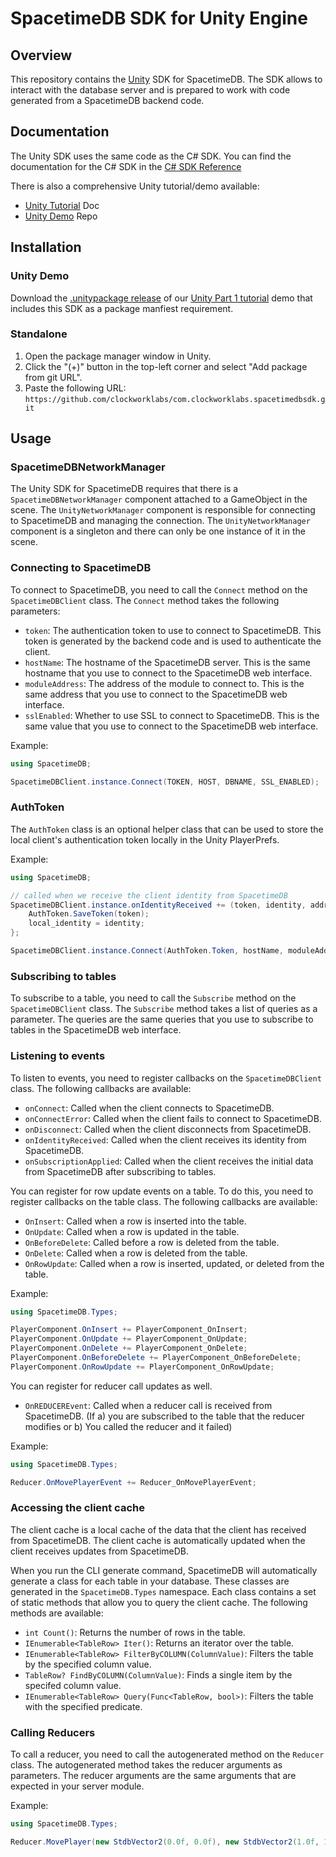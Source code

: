 # SpacetimeDB SDK for Unity Engine

## Overview

This repository contains the [Unity](https://unity.com/) SDK for SpacetimeDB. The SDK allows to interact with the database server and is prepared to work with code generated from a SpacetimeDB backend code.

## Documentation

The Unity SDK uses the same code as the C# SDK. You can find the documentation for the C# SDK in the [C# SDK Reference](https://spacetimedb.com/docs/sdks/c-sharp)

There is also a comprehensive Unity tutorial/demo available:
- [Unity Tutorial](https://spacetimedb.com/docs/unity/part-1) Doc
- [Unity Demo](https://github.com/clockworklabs/SpacetimeDBUnityTutorial) Repo

## Installation

### Unity Demo

Download the [.unitypackage release](https://github.com/clockworklabs/SpacetimeDBUnityTutorial/releases) of our [Unity Part 1 tutorial](https://spacetimedb.com/docs/unity/part-1) demo that includes this SDK as a package manfiest requirement.

### Standalone

1. Open the package manager window in Unity.
2. Click the "(+)" button in the top-left corner and select "Add package from git URL".
3. Paste the following URL: `https://github.com/clockworklabs/com.clockworklabs.spacetimedbsdk.git`

## Usage

### SpacetimeDBNetworkManager

The Unity SDK for SpacetimeDB requires that there is a `SpacetimeDBNetworkManager` component attached to a GameObject in the scene. The `UnityNetworkManager` component is responsible for connecting to SpacetimeDB and managing the connection. The `UnityNetworkManager` component is a singleton and there can only be one instance of it in the scene.

### Connecting to SpacetimeDB

To connect to SpacetimeDB, you need to call the `Connect` method on the `SpacetimeDBClient` class. The `Connect` method takes the following parameters:

- `token`: The authentication token to use to connect to SpacetimeDB. This token is generated by the backend code and is used to authenticate the client.
- `hostName`: The hostname of the SpacetimeDB server. This is the same hostname that you use to connect to the SpacetimeDB web interface.
- `moduleAddress`: The address of the module to connect to. This is the same address that you use to connect to the SpacetimeDB web interface.
- `sslEnabled`: Whether to use SSL to connect to SpacetimeDB. This is the same value that you use to connect to the SpacetimeDB web interface.

Example:

```csharp
using SpacetimeDB;

SpacetimeDBClient.instance.Connect(TOKEN, HOST, DBNAME, SSL_ENABLED);
```

### AuthToken

The `AuthToken` class is an optional helper class that can be used to store the local client's authentication token locally in the Unity PlayerPrefs.

Example:

```csharp
using SpacetimeDB;

// called when we receive the client identity from SpacetimeDB
SpacetimeDBClient.instance.onIdentityReceived += (token, identity, address) => {
    AuthToken.SaveToken(token);
    local_identity = identity;
};

SpacetimeDBClient.instance.Connect(AuthToken.Token, hostName, moduleAddress, sslEnabled);
```

### Subscribing to tables

To subscribe to a table, you need to call the `Subscribe` method on the `SpacetimeDBClient` class. The `Subscribe` method takes a list of queries as a parameter. The queries are the same queries that you use to subscribe to tables in the SpacetimeDB web interface.

### Listening to events

To listen to events, you need to register callbacks on the `SpacetimeDBClient` class. The following callbacks are available:

- `onConnect`: Called when the client connects to SpacetimeDB.
- `onConnectError`: Called when the client fails to connect to SpacetimeDB.
- `onDisconnect`: Called when the client disconnects from SpacetimeDB.
- `onIdentityReceived`: Called when the client receives its identity from SpacetimeDB.
- `onSubscriptionApplied`: Called when the client receives the initial data from SpacetimeDB after subscribing to tables.

You can register for row update events on a table. To do this, you need to register callbacks on the table class. The following callbacks are available:

- `OnInsert`: Called when a row is inserted into the table.
- `OnUpdate`: Called when a row is updated in the table.
- `OnBeforeDelete`: Called before a row is deleted from the table.
- `OnDelete`: Called when a row is deleted from the table.
- `OnRowUpdate`: Called when a row is inserted, updated, or deleted from the table.

Example:

```csharp
using SpacetimeDB.Types;

PlayerComponent.OnInsert += PlayerComponent_OnInsert;
PlayerComponent.OnUpdate += PlayerComponent_OnUpdate;
PlayerComponent.OnDelete += PlayerComponent_OnDelete;
PlayerComponent.OnBeforeDelete += PlayerComponent_OnBeforeDelete;
PlayerComponent.OnRowUpdate += PlayerComponent_OnRowUpdate;
```

You can register for reducer call updates as well.

- `OnREDUCEREvent`: Called when a reducer call is received from SpacetimeDB. (If a) you are subscribed to the table that the reducer modifies or b) You called the reducer and it failed)

Example:

```csharp
using SpacetimeDB.Types;

Reducer.OnMovePlayerEvent += Reducer_OnMovePlayerEvent;
```
 
### Accessing the client cache

The client cache is a local cache of the data that the client has received from SpacetimeDB. The client cache is automatically updated when the client receives updates from SpacetimeDB. 

When you run the CLI generate command, SpacetimeDB will automatically generate a class for each table in your database. These classes are generated in the `SpacetimeDB.Types` namespace. Each class contains a set of static methods that allow you to query the client cache. The following methods are available:

- `int Count()`: Returns the number of rows in the table.
- `IEnumerable<TableRow> Iter()`: Returns an iterator over the table.
- `IEnumerable<TableRow> FilterByCOLUMN(ColumnValue)`: Filters the table by the specified column value.
- `TableRow? FindByCOLUMN(ColumnValue)`: Finds a single item by the specifed column value.
- `IEnumerable<TableRow> Query(Func<TableRow, bool>)`: Filters the table with the specified predicate.

### Calling Reducers

To call a reducer, you need to call the autogenerated method on the `Reducer` class. The autogenerated method takes the reducer arguments as parameters. The reducer arguments are the same arguments that are expected in your server module.

Example:

```csharp
using SpacetimeDB.Types;

Reducer.MovePlayer(new StdbVector2(0.0f, 0.0f), new StdbVector2(1.0f, 1.0f));
```
